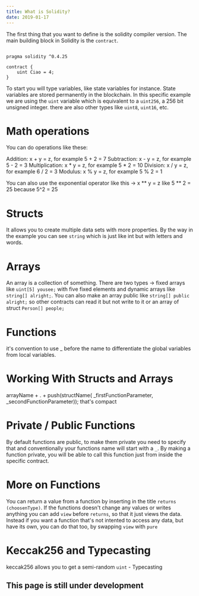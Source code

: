 ```yaml
---
title: What is Solidity?
date: 2019-01-17
---
```


The first thing that you want to define is the solidity compiler version.
The main building block in Solidity is the `contract`. 

```solidity

pragma solidity ^0.4.25

contract {
    uint Ciao = 4;
}

```

To start you will type variables, like state variables for instance. State variables are stored permanently in the blockchain.
In this specific example we are using the `uint` variable which is equivalent to a `uint256`, a 256 bit unsigned integer. there are also other types like `uint8`, `uint16`, etc.

# Math operations

You can do operations like these:

Addition: x + y = z, for example 5 + 2 = 7
Subtraction: x - y = z, for example 5 - 2 = 3
Multiplication: x * y = z, for example 5 * 2 = 10
Division: x / y = z, for example 6 / 2 = 3
Modulus: x % y = z, for example 5 % 2 = 1

You can also use the exponential operator like this -> x ** y = z like 5 ** 2 = 25 because 5^2 = 25

# Structs

It allows you to create multiple data sets with more properties.
By the way in the example you can see `string` which is just like int but with letters and words.

# Arrays

An array is a collection of something. There are two types -> fixed arrays like `uint[5] yousee;` with five fixed elements and dynamic arrays like `string[] alright;`.
You can also make an array public like `string[] public alright;` so other contracts can read it but not write to it or an array of struct `Person[] people;`

# Functions

it's convention to use _ before the name to differentiate the global variables from local variables.

# Working With Structs and Arrays

arrayName + . + push(structName( _firstFunctionParameter, _secondFunctionParameter)); that's compact

# Private / Public Functions

By default functions are public, to make them private you need to specify that and conventionally your functions name will start with a `_`.
By making a function private, you will be able to call this function just from inside the specific contract.

# More on Functions

You can return a value from a function by inserting in the title `returns (choosenType)`. 
If the functions doesn't change any values or writes anything you can add `view` before `returns`, so that it just views the data.
Instead if you want a function that's not intented to access any data, but have its own, you can do that too, by swapping `view` with `pure`

# Keccak256 and Typecasting

keccak256 allows you to get a semi-random `uint` - Typecasting







This page is still under development
---

